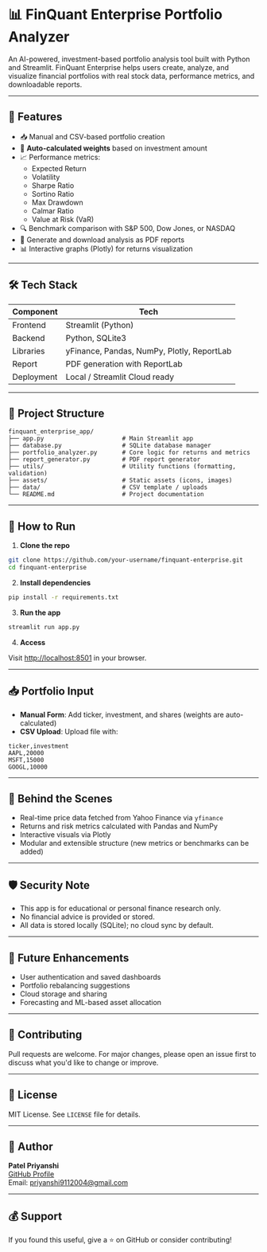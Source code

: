 # 📊 FinQuant Enterprise Portfolio Analyzer

An AI-powered, investment-based portfolio analysis tool built with Python and Streamlit. FinQuant Enterprise helps users create, analyze, and visualize financial portfolios with real stock data, performance metrics, and downloadable reports.

---

## 🚀 Features

- 📥 Manual and CSV-based portfolio creation
- 🧮 **Auto-calculated weights** based on investment amount
- 📈 Performance metrics: 
  - Expected Return
  - Volatility
  - Sharpe Ratio
  - Sortino Ratio
  - Max Drawdown
  - Calmar Ratio
  - Value at Risk (VaR)
- 🔍 Benchmark comparison with S&P 500, Dow Jones, or NASDAQ
- 📄 Generate and download analysis as PDF reports
- 📊 Interactive graphs (Plotly) for returns visualization

---

## 🛠️ Tech Stack

| Component   | Tech                  |
|------------|------------------------|
| Frontend   | Streamlit (Python)     |
| Backend    | Python, SQLite3        |
| Libraries  | yFinance, Pandas, NumPy, Plotly, ReportLab |
| Report     | PDF generation with ReportLab |
| Deployment | Local / Streamlit Cloud ready |

---

## 📂 Project Structure

```
finquant_enterprise_app/
├── app.py                      # Main Streamlit app
├── database.py                 # SQLite database manager
├── portfolio_analyzer.py       # Core logic for returns and metrics
├── report_generator.py         # PDF report generator
├── utils/                      # Utility functions (formatting, validation)
├── assets/                     # Static assets (icons, images)
├── data/                       # CSV template / uploads
└── README.md                   # Project documentation
```

---

## 🧪 How to Run

1. **Clone the repo**

```bash
git clone https://github.com/your-username/finquant-enterprise.git
cd finquant-enterprise
```

2. **Install dependencies**

```bash
pip install -r requirements.txt
```

3. **Run the app**

```bash
streamlit run app.py
```

4. **Access**

Visit [http://localhost:8501](http://localhost:8501) in your browser.

---

## 📥 Portfolio Input

- **Manual Form**: Add ticker, investment, and shares (weights are auto-calculated)
- **CSV Upload**: Upload file with:

```csv
ticker,investment
AAPL,20000
MSFT,15000
GOOGL,10000
```

---

## 🧠 Behind the Scenes

- Real-time price data fetched from Yahoo Finance via `yfinance`
- Returns and risk metrics calculated with Pandas and NumPy
- Interactive visuals via Plotly
- Modular and extensible structure (new metrics or benchmarks can be added)

---

## 🛡️ Security Note

- This app is for educational or personal finance research only.
- No financial advice is provided or stored.
- All data is stored locally (SQLite); no cloud sync by default.

---

## 📌 Future Enhancements

- User authentication and saved dashboards
- Portfolio rebalancing suggestions
- Cloud storage and sharing
- Forecasting and ML-based asset allocation

---

## 🤝 Contributing

Pull requests are welcome. For major changes, please open an issue first to discuss what you'd like to change or improve.

---

## 📄 License

MIT License. See `LICENSE` file for details.

---

## 👤 Author

**Patel Priyanshi**  
[GitHub Profile](https://github.com/patelpriyanshi483)  
Email: priyanshi9112004@gmail.com

---

## 💰 Support

If you found this useful, give a ⭐ on GitHub or consider contributing!
